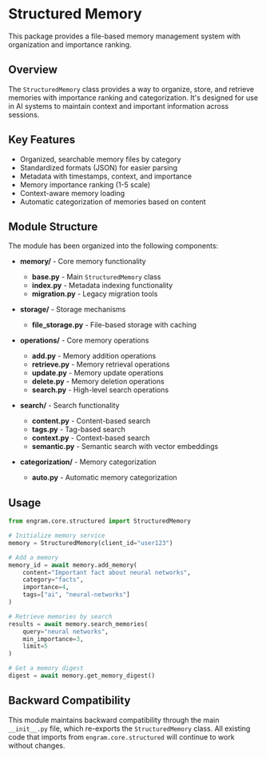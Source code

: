 # Structured Memory

This package provides a file-based memory management system with organization and importance ranking.

## Overview

The `StructuredMemory` class provides a way to organize, store, and retrieve memories with importance ranking and categorization. It's designed for use in AI systems to maintain context and important information across sessions.

## Key Features

- Organized, searchable memory files by category
- Standardized formats (JSON) for easier parsing
- Metadata with timestamps, context, and importance
- Memory importance ranking (1-5 scale)
- Context-aware memory loading
- Automatic categorization of memories based on content

## Module Structure

The module has been organized into the following components:

- **memory/** - Core memory functionality
  - **base.py** - Main `StructuredMemory` class
  - **index.py** - Metadata indexing functionality
  - **migration.py** - Legacy migration tools
  
- **storage/** - Storage mechanisms
  - **file_storage.py** - File-based storage with caching
  
- **operations/** - Core memory operations
  - **add.py** - Memory addition operations
  - **retrieve.py** - Memory retrieval operations 
  - **update.py** - Memory update operations
  - **delete.py** - Memory deletion operations
  - **search.py** - High-level search operations
  
- **search/** - Search functionality
  - **content.py** - Content-based search
  - **tags.py** - Tag-based search
  - **context.py** - Context-based search
  - **semantic.py** - Semantic search with vector embeddings
  
- **categorization/** - Memory categorization
  - **auto.py** - Automatic memory categorization

## Usage

```python
from engram.core.structured import StructuredMemory

# Initialize memory service
memory = StructuredMemory(client_id="user123")

# Add a memory
memory_id = await memory.add_memory(
    content="Important fact about neural networks",
    category="facts",
    importance=4,
    tags=["ai", "neural-networks"]
)

# Retrieve memories by search
results = await memory.search_memories(
    query="neural networks",
    min_importance=3, 
    limit=5
)

# Get a memory digest
digest = await memory.get_memory_digest()
```

## Backward Compatibility

This module maintains backward compatibility through the main `__init__.py` file, which re-exports the `StructuredMemory` class. All existing code that imports from `engram.core.structured` will continue to work without changes.